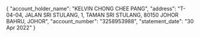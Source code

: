 {
    "account_holder_name": "KELVIN CHONG CHEE PANG",
    "address": "T-04-04, JALAN SRI STULANG, 1, TAMAN SRI STULANG, 80150 JOHOR BAHRU, JOHOR",
    "account_number": "3258953988",
    "statement_date": "30 Apr 2022"
}